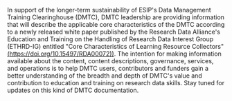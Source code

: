 In support of the longer-term sustainability of ESIP's Data Management Training Clearinghouse (DMTC), DMTC leadership are providing information that will describe the applicable core characteristics of the DMTC according to a newly released white paper published by the Research Data Alliance's Education and Training on the Handling of Research Data Interest Group (ETHRD-IG) entitled "Core Characteristics of Learning Resource Collectors" [(https://doi.org/10.15497/RDA00072))](https://doi.org/10.15497/RDA00072).  The intention for making  information available about the content, content descriptions, governance, services, and operations is to help DMTC users, contributors and funders gain a better understanding of the breadth and depth of DMTC's value and contribution to education and training on research data skills.  Stay tuned for updates on this kind of DMTC documentation.

